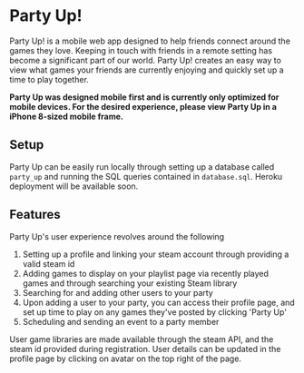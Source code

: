 # Party Up!

Party Up! is a mobile web app designed to help friends connect around the games they love. Keeping in touch with friends in a remote setting has become a significant part of our world. Party Up! creates an easy way to view what games your friends are currently enjoying and quickly set up a time to play together. 

**Party Up was designed mobile first and is currently only optimized for mobile devices. For the desired experience, please view Party Up in a iPhone 8-sized mobile frame.**

## Setup

Party Up can be easily run locally through setting up a database called `party_up` and running the SQL queries contained in `database.sql`. Heroku deployment will be available soon. 

## Features

Party Up's user experience revolves around the following 
1. Setting up a profile and linking your steam account through providing a valid steam id
2. Adding games to display on your playlist page via recently played games and through searching your existing Steam library
3. Searching for and adding other users to your party 
4. Upon adding a user to your party, you can access their profile page, and set up time to play on any games they've posted by clicking 'Party Up'
5. Scheduling and sending an event to a party member

User game libraries are made available through the steam API, and the steam id provided during registration. User details can be updated in the profile page by clicking on avatar on the top right of the page. 

